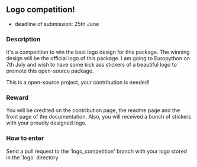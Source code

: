 ## Logo competition!

* deadline of submission: 25th June

### Description

It's a competition to win the best logo design for this package. The winning design will be the official logo of this package. I am going to Europython on 7th July and wish to have some kick ass stickers of a beautiful logo to promote this open-source package.

This is a open-source project, your contribution is needed!

### Reward

You will be credited on the contribution page, the readme page and the front page of the documentation. Also, you will received a bunch of stickers with your proudly designed logo.

### How to enter

Send a pull request to the 'logo_competition' branch with your logo stored in the 'logo' directory
